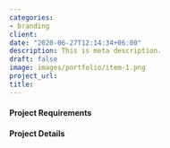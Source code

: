 ```yaml
---
categories:
- branding
client: 
date: "2020-06-27T12:14:34+06:00"
description: This is meta description.
draft: false
image: images/portfolio/item-1.png
project_url: 
title: 
---
```


#### Project Requirements




#### Project Details

